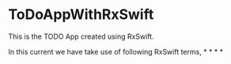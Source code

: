 # ToDoAppWithRxSwift

This is the TODO App created using RxSwift.

In this current we have take use of following RxSwift terms,
* 
* 
* 
* 

